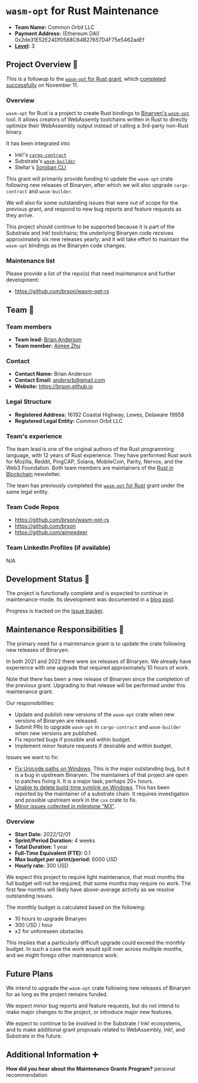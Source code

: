 # `wasm-opt` for Rust Maintenance

- **Team Name:** Common Orbit LLC
- **Payment Address:** (Ethereum DAI) 0x2de31E52E24Df0588C64B27657D4F75e5462adEf
- **[Level](https://github.com/w3f/Grants-Program/tree/master#level_slider-levels):** 3


## Project Overview :page_facing_up:

This is a followup to the [`wasm-opt` for Rust grant][wafr],
which [completed successfully][wafrc] on November 11.

[wafr]: https://github.com/w3f/Grants-Program/pull/1070
[wafrc]: https://github.com/w3f/Grant-Milestone-Delivery/pull/611



### Overview

`wasm-opt` for Rust is a project to create Rust bindings to [Binaryen's
`wasm-opt`][`wasm-opt`] tool. It allows creators of WebAssemly toolchains
written in Rust to directly optimize their WebAssembly output instead of
calling a 3rd-party non-Rust binary.

[`wasm-opt`]: https://github.com/WebAssembly/binaryen

It has been integrated into

- Ink!'s [`cargo-contract`](https://github.com/paritytech/cargo-contract/pull/766)
- Substrate's [`wasm-builder`](https://github.com/paritytech/substrate/pull/12280#issuecomment-1295079049)
- Stellar's [Soroban CLI](https://github.com/stellar/soroban-cli/pull/236)

This grant will primarily provide funding to update the `wasm-opt` crate
following new releases of Binaryen, after which we will also upgrade
`cargo-contract` and `wasm-builder`.

We will also fix some outstanding issues that were out of scope for the previous
grant, and respond to new bug reports and feature requests as they arrive.

This project should continue to be supported because it is part of the Substrate
and Ink! toolchains; the underlying Binaryen code receives approximately six new
releases yearly; and it will take effort to maintain the `wasm-opt` bindings as
the Binaryen code changes.


### Maintenance list

Please provide a list of the repo(s) that need maintenance and further development:

- https://github.com/brson/wasm-opt-rs


## Team :busts_in_silhouette:

### Team members

- **Team lead:** [Brian Anderson](https://github.com/brson)
- **Team member:** [Aimee Zhu](https://github.com/aimeedeer)

### Contact

- **Contact Name:** Brian Anderson
- **Contact Email:** andersrb@gmail.com
- **Website:** https://brson.github.io

### Legal Structure

- **Registered Address:** 16192 Coastal Highway, Lewes, Delaware 19958
- **Registered Legal Entity:** Common Orbit LLC

### Team's experience

The team lead is one of the original authors of the Rust programming language,
with 12 years of Rust experience.
They have performed Rust work for Mozilla, Reddit, PingCAP, Solana, MobileCoin, Parity, Nervos, and the Web3 Foundation.
Both team members are maintainers of the [Rust in Blockchain](https://rustinblockchain.org/) newsletter.

The team has previously completed the [`wasm-opt` for Rust][wafr] grant under the same legal entity.


### Team Code Repos

- https://github.com/brson/wasm-opt-rs
- https://github.com/brson
- https://github.com/aimeedeer

### Team LinkedIn Profiles (if available)

N/A

## Development Status :open_book:

The project is functionally complete
and is expected to continue in maintenance-mode.
Its development was documented in a [blog post](https://brson.github.io/2022/10/26/creating-wasm-opt-rust-bindings-with-cxx).

Progress is tracked on the [issue tracker](https://github.com/brson/wasm-opt-rs/issues).


## Maintenance Responsibilities :nut_and_bolt:

The primary need for a maintenance grant is to update the crate
following new releases of Binaryen.

In both 2021 and 2022 there were six releases of Binaryen.
We already have experience with one upgrade that required approximately 10 hours of work.

Note that there has been a new release of Binaryen since the completion of the
previous grant. Upgrading to that release will be performed under this
maintenance grant.

Our responsibilities:

- Update and publish new versions of the `wasm-opt` crate when new versions of
  Binaryen are released.
- Submit PRs to upgrade `wasm-opt` in `cargo-contract` and `wasm-builder`
  when new versions are published.
- Fix reported bugs if possible and within budget.
- Implement minor feature requests if desirable and within budget.

Issues we want to fix:

- [Fix Unicode paths on Windows](https://github.com/brson/wasm-opt-rs/issues/40).
  This is the major outstanding bug, but it is a bug in upstream Binaryen.
  The maintainers of that project are open to patches fixing it.
  It is a major task, perhaps 20+ hours.
- [Unable to delete build-time symlink on Windows](https://github.com/brson/wasm-opt-rs/issues/116).
  This has been reported by the maintainer of a substrate chain.
  It requires investigation and possible upstream work in the `cxx` crate to fix.
- [Minor issues collected in milestone "M3"](https://github.com/brson/wasm-opt-rs/milestone/2).


### Overview

- **Start Date:** 2022/12/01
- **Sprint/Period Duration:** 4 weeks
- **Total Duration:** 1 year
- **Full-Time Equivalent (FTE):**  0.1
- **Max budget per sprint/period:** 6000 USD
- **Hourly rate:** 300 USD

We expect this project to require light maintenance,
that most months the full budget will not be required,
that some months may require no work.
The first few months will likely have above-average
activity as we resolve outstanding issues.

The monthly budget is calculated based on the following:

- 10 hours to upgrade Binaryen
- 300 USD / hour
- x2 for unforeseen obstacles

This implies that a particularly difficult upgrade could exceed the monthly budget.
In such a case the work would spill over across multiple months,
and we might forego other maintenance work.


## Future Plans

We intend to upgrade the `wasm-opt` crate following new releases of Binaryen
for as long as the project remains funded.

We expect minor bug reports and feature requests,
but do not intend to make major changes to the project,
or introduce major new features.

We expect to continue to be involved in the Substrate / Ink! ecosystems, and to
make additional grant proposals related to WebAssembly, Ink!, and Substrate in
the future.


## Additional Information :heavy_plus_sign:

**How did you hear about the Maintenance Grants Program?** personal recommendation
